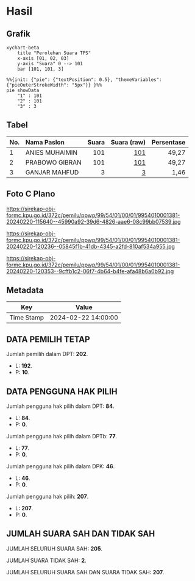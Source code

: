 # Hasil

## Grafik

```mermaid
xychart-beta
    title "Perolehan Suara TPS"
    x-axis [01, 02, 03]
    y-axis "Suara" 0 --> 101
    bar [101, 101, 3]
```

```mermaid
%%{init: {"pie": {"textPosition": 0.5}, "themeVariables": {"pieOuterStrokeWidth": "5px"}} }%%
pie showData
    "1" : 101
    "2" : 101
    "3" : 3
```

## Tabel

| No. | Nama Paslon    | Suara | Suara (raw) | Persentase |
|:--- |:-------------- | -----:| -----------:| ----------:|
| 1   | ANIES MUHAIMIN | 101   | [101][p-1]  | 49,27      |
| 2   | PRABOWO GIBRAN | 101   | [101][p-2]  | 49,27      |
| 3   | GANJAR MAHFUD  | 3     | [3][p-3]    | 1,46       |


[p-1]: https://github.com/gigit-pemilu/pemilu-2024-99-luar-negeri/blob/main/pilpres/hitung-suara/sub/99-luar-negeri/sub/54-johor-bahru-malaysia/sub/01-johor-bahru-malaysia/sub/0001-johor-bahru-malaysia/sub/381-ksk-371/sub/paslon-1.txt
[p-2]: https://github.com/gigit-pemilu/pemilu-2024-99-luar-negeri/blob/main/pilpres/hitung-suara/sub/99-luar-negeri/sub/54-johor-bahru-malaysia/sub/01-johor-bahru-malaysia/sub/0001-johor-bahru-malaysia/sub/381-ksk-371/sub/paslon-2.txt
[p-3]: https://github.com/gigit-pemilu/pemilu-2024-99-luar-negeri/blob/main/pilpres/hitung-suara/sub/99-luar-negeri/sub/54-johor-bahru-malaysia/sub/01-johor-bahru-malaysia/sub/0001-johor-bahru-malaysia/sub/381-ksk-371/sub/paslon-3.txt

## Foto C Plano

https://sirekap-obj-formc.kpu.go.id/372c/pemilu/ppwp/99/54/01/00/01/9954010001381-20240220-115640--45990a92-39d6-4826-aae6-08c99bb07539.jpg

https://sirekap-obj-formc.kpu.go.id/372c/pemilu/ppwp/99/54/01/00/01/9954010001381-20240220-120236--05845f1b-41db-4345-a2fd-810af534a955.jpg

https://sirekap-obj-formc.kpu.go.id/372c/pemilu/ppwp/99/54/01/00/01/9954010001381-20240220-120353--9cffb1c2-06f7-4b64-b4fe-afa48b6a0b92.jpg


## Metadata

| Key        | Value               |
| ---------- | ------------------- |
| Time Stamp | 2024-02-22 14:00:00 |


## DATA PEMILIH TETAP

Jumlah pemilih dalam DPT: **202**.
 * L: **192**.
 * P: **10**.

## DATA PENGGUNA HAK PILIH

Jumlah pengguna hak pilih dalam DPT: **84**.
 * L: **84**.
 * P: **0**.

Jumlah pengguna hak pilih dalam DPTb: **77**.
 * L: **77**.
 * P: **0**.

Jumlah pengguna hak pilih dalam DPK: **46**.
 * L: **46**.
 * P: **0**.

Jumlah pengguna hak pilih: **207**.
 * L: **207**.
 * P: **0**.

## JUMLAH SUARA SAH DAN TIDAK SAH

JUMLAH SELURUH SUARA SAH: **205**.

JUMLAH SUARA TIDAK SAH: **2**.

JUMLAH SELURUH SUARA SAH DAN SUARA TIDAK SAH: **207**.



